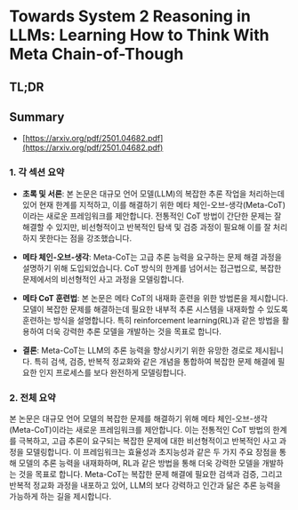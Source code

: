 # Towards System 2 Reasoning in LLMs: Learning How to Think With Meta Chain-of-Though
## TL;DR
## Summary
- [https://arxiv.org/pdf/2501.04682.pdf](https://arxiv.org/pdf/2501.04682.pdf)

### 1. 각 섹션 요약

- **초록 및 서론**: 본 논문은 대규모 언어 모델(LLM)의 복잡한 추론 작업을 처리하는데 있어 현재 한계를 지적하고, 이를 해결하기 위한 메타 체인-오브-생각(Meta-CoT)이라는 새로운 프레임워크를 제안합니다. 전통적인 CoT 방법이 간단한 문제는 잘 해결할 수 있지만, 비선형적이고 반복적인 탐색 및 검증 과정이 필요해 이를 잘 처리하지 못한다는 점을 강조했습니다.

- **메타 체인-오브-생각**: Meta-CoT는 고급 추론 능력을 요구하는 문제 해결 과정을 설명하기 위해 도입되었습니다. CoT 방식의 한계를 넘어서는 접근법으로, 복잡한 문제에서의 비선형적인 사고 과정을 모델링합니다.

- **메타 CoT 훈련법**: 본 논문은 메타 CoT의 내재화 훈련을 위한 방법론을 제시합니다. 모델이 복잡한 문제를 해결하는데 필요한 내부적 추론 시스템을 내재화할 수 있도록 훈련하는 방식을 설명합니다. 특히 reinforcement learning(RL)과 같은 방법을 활용하여 더욱 강력한 추론 모델을 개발하는 것을 목표로 합니다.

- **결론**: Meta-CoT는 LLM의 추론 능력을 향상시키기 위한 유망한 경로로 제시됩니다. 특히 검색, 검증, 반복적 정교화와 같은 개념을 통합하여 복잡한 문제 해결에 필요한 인지 프로세스를 보다 완전하게 모델링합니다.

### 2. 전체 요약

본 논문은 대규모 언어 모델의 복잡한 문제를 해결하기 위해 메타 체인-오브-생각(Meta-CoT)이라는 새로운 프레임워크를 제안합니다. 이는 전통적인 CoT 방법의 한계를 극복하고, 고급 추론이 요구되는 복잡한 문제에 대한 비선형적이고 반복적인 사고 과정을 모델링합니다. 이 프레임워크는 효율성과 초지능성과 같은 두 가지 주요 장점을 통해 모델의 추론 능력을 내재화하며, RL과 같은 방법을 통해 더욱 강력한 모델을 개발하는 것을 목표로 합니다. Meta-CoT는 복잡한 문제 해결에 필요한 검색과 검증, 그리고 반복적 정교화 과정을 내포하고 있어, LLM의 보다 강력하고 인간과 닮은 추론 능력을 가능하게 하는 길을 제시합니다.